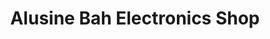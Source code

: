 ---
title: "Alusine Bah Electronics Shop"
url: /kailahun/alusine-bah-electronics-shop/
shop: electronics
---